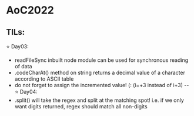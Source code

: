 # AoC2022

TILs:
-- 
:star: Day03: 
- readFileSync inbuilt node module can be used for synchronous reading of data
- .codeCharAt() method on string returns a decimal value of a character according to ASCII table
- do not forget to assign the incremented value! (: (i=+3 instead of i+3)
--
:star: Day04:
- .split() will take the regex and split at the matching spot! i.e. if we only want digits returned, regex should match all non-digits
